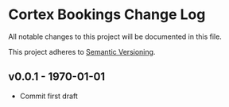 # Cortex Bookings Change Log

All notable changes to this project will be documented in this file.

This project adheres to [Semantic Versioning](CONTRIBUTING.md).


## v0.0.1 - 1970-01-01
- Commit first draft
